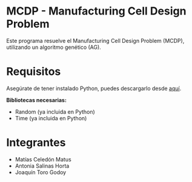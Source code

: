 # MCDP - Manufacturing Cell Design Problem

Este programa resuelve el Manufacturing Cell Design Problem (MCDP), utilizando un algoritmo genético (AG).


# Requisitos

Asegúrate de tener instalado Python, puedes descargarlo desde [aquí](https://www.python.org/downloads/).

**Bibliotecas necesarias:**
- Random (ya incluida en Python)
- Time (ya incluida en Python)


# Integrantes
- Matías Celedón Matus
- Antonia Salinas Horta
- Joaquín Toro Godoy

